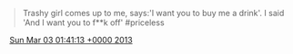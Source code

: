 > Trashy girl comes up to me, says:'I want you to buy me a drink'\. I said 'And I want you to f\*\*k off' \#priceless

<img src="../../media/tweet.ico" width="12" /> [Sun Mar 03 01:41:13 +0000 2013](https://twitter.com/DromerDenker/status/308029261883781120)